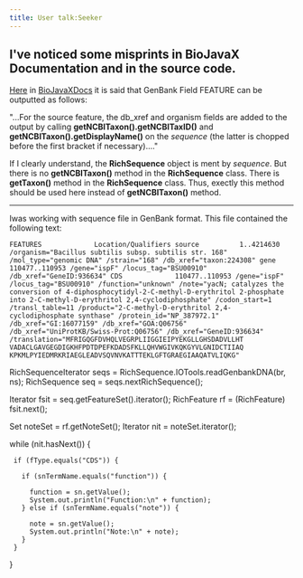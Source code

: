 ```yaml
---
title: User talk:Seeker
---
```


I've noticed some misprints in BioJavaX Documentation and in the source code.
-----------------------------------------------------------------------------

[Here](BioJava:BioJavaXDocs#Writing_2 "wikilink") in
[BioJavaXDocs](BioJava:BioJavaXDocs "wikilink") it is said that GenBank
Field FEATURE can be outputted as follows:

"...For the source feature, the db\_xref and organism fields are added
to the output by calling **getNCBITaxon().getNCBITaxID()** and
**getNCBITaxon().getDisplayName()** on the *sequence* (the latter is
chopped before the first bracket if necessary)...."

If I clearly understand, the **RichSequence** object is ment by
*sequence*. But there is no **getNCBITaxon()** method in the
**RichSequence** class. There is **getTaxon()** method in the
**RichSequence** class. Thus, exectly this method should be used here
instead of **getNCBITaxon()** method.

------------------------------------------------------------------------

Iwas working with sequence file in GenBank format. This file contained
the following text:

`
FEATURES             Location/Qualifiers
     source          1..4214630
                     /organism="Bacillus subtilis subsp. subtilis str. 168"
                     /mol_type="genomic DNA"
                     /strain="168"
                     /db_xref="taxon:224308"
     gene            110477..110953
                     /gene="ispF"
                     /locus_tag="BSU00910"
                     /db_xref="GeneID:936634"
     CDS             110477..110953
                     /gene="ispF"
                     /locus_tag="BSU00910"
                     /function="unknown"
                     /note="yacN; catalyzes the conversion of
                     4-diphosphocytidyl-2-C-methyl-D-erythritol 2-phosphate
                     into 2-C-methyl-D-erythritol 2,4-cyclodiphosphate"
                     /codon_start=1
                     /transl_table=11
                     /product="2-C-methyl-D-erythritol 2,4-cyclodiphosphate
                     synthase"
                     /protein_id="NP_387972.1"
                     /db_xref="GI:16077159"
                     /db_xref="GOA:Q06756"
                     /db_xref="UniProtKB/Swiss-Prot:Q06756"
                     /db_xref="GeneID:936634"
                     /translation="MFRIGQGFDVHQLVEGRPLIIGGIEIPYEKGLLGHSDADVLLHT
                     VADACLGAVGEGDIGKHFPDTDPEFKDADSFKLLQHVWGIVKQKGYVLGNIDCTIIAQ
                     KPKMLPYIEDMRKRIAEGLEADVSQVNVKATTTEKLGFTGRAEGIAAQATVLIQKG"
`

<java>

RichSequenceIterator seqs = RichSequence.IOTools.readGenbankDNA(br, ns);
RichSequence seq = seqs.nextRichSequence();

Iterator fsit = seq.getFeatureSet().iterator(); RichFeature rf =
(RichFeature) fsit.next();

Set noteSet = rf.getNoteSet(); Iterator nit = noteSet.iterator();

while (nit.hasNext()) {

` if (fType.equals("CDS")) {`

`   if (snTermName.equals("function")) {`

`     function = sn.getValue();`  
`     System.out.println("Function:\n" + function);`  
`   } else if (snTermName.equals("note")) {`

`     note = sn.getValue();`  
`     System.out.println("Note:\n" + note);`  
`   }`  
` }`

} </java>
